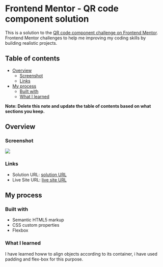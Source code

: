 # Frontend Mentor - QR code component solution

This is a solution to the [QR code component challenge on Frontend Mentor](https://www.frontendmentor.io/challenges/qr-code-component-iux_sIO_H). Frontend Mentor challenges to help me improving my coding skills by building realistic projects. 

## Table of contents

- [Overview](#overview)
  - [Screenshot](#screenshot)
  - [Links](#links)
- [My process](#my-process)
  - [Built with](#built-with)
  - [What I learned](#what-i-learned)

**Note: Delete this note and update the table of contents based on what sections you keep.**

## Overview

### Screenshot

![](./screenshot.jpg)




### Links

- Solution URL: [solution URL](https://github.com/AnKit1840/Qr-Code/blob/main/index.html)
- Live Site URL: [live site URL](https://ankit1840.github.io/Qr-Code/)

## My process

### Built with

- Semantic HTML5 markup
- CSS custom properties
- Flexbox

### What I learned
I have learned howw to align objects according to its container, i have used padding and flex-box for this purpose.



